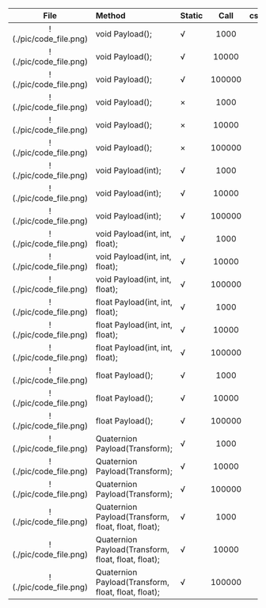 | File      | Method    |  Static   | Call      | csDuration(ms)    | jsDuration(ms)    | luaDuration(ms)   | csResult  | jsResult  | luaResult |
| :----:    | :----     |  :----    | :----:    | :----:    | :----:    | :----:    | :----:    | :----:    | :----:    |
| !(./pic/code_file.png)       | void Payload();       | √       | 1000       | 0.0       | 2.9       | 3.9       | `null`       | `null`       | `null`       |
| !(./pic/code_file.png)       | void Payload();       | √       | 10000       | 0.0       | 18.5       | 30.3       | `null`       | `null`       | `null`       |
| !(./pic/code_file.png)       | void Payload();       | √       | 100000       | 1.0       | 229.4       | 263.5       | `null`       | `null`       | `null`       |
| !(./pic/code_file.png)       | void Payload();       | ×       | 1000       | 0.0       | 2.0       | 3.9       | `null`       | `null`       | `null`       |
| !(./pic/code_file.png)       | void Payload();       | ×       | 10000       | 1.0       | 21.5       | 44.9       | `null`       | `null`       | `null`       |
| !(./pic/code_file.png)       | void Payload();       | ×       | 100000       | 0.9       | 200.1       | 387.8       | `null`       | `null`       | `null`       |
| !(./pic/code_file.png)       | void Payload(int);       | √       | 1000       | 0.0       | 2.0       | 2.0       | `null`       | `null`       | `null`       |
| !(./pic/code_file.png)       | void Payload(int);       | √       | 10000       | 0.0       | 20.5       | 27.3       | `null`       | `null`       | `null`       |
| !(./pic/code_file.png)       | void Payload(int);       | √       | 100000       | 1.0       | 244.0       | 346.5       | `null`       | `null`       | `null`       |
| !(./pic/code_file.png)       | void Payload(int, int, float);       | √       | 1000       | 0.0       | 4.9       | 4.9       | `null`       | `null`       | `null`       |
| !(./pic/code_file.png)       | void Payload(int, int, float);       | √       | 10000       | 0.0       | 32.2       | 38.1       | `null`       | `null`       | `null`       |
| !(./pic/code_file.png)       | void Payload(int, int, float);       | √       | 100000       | 1.0       | 321.1       | 422.1       | `null`       | `null`       | `null`       |
| !(./pic/code_file.png)       | float Payload(int, int, float);       | √       | 1000       | 1.0       | 4.9       | 6.8       | 1501500       | 1501500       | 1501500       |
| !(./pic/code_file.png)       | float Payload(int, int, float);       | √       | 10000       | 1.0       | 41.0       | 45.9       | 1.500183E+08       | 1.50015E+08       | 150015000       |
| !(./pic/code_file.png)       | float Payload(int, int, float);       | √       | 100000       | 2.9       | 351.1       | 407.9       | 1.500022E+10       | 1.500015E+10       | 15000150000       |
| !(./pic/code_file.png)       | float Payload();       | √       | 1000       | 0.0       | 2.9       | 3.0       | 6000       | 6000       | 6000       |
| !(./pic/code_file.png)       | float Payload();       | √       | 10000       | 0.0       | 27.3       | 30.3       | 60000       | 60000       | 60000       |
| !(./pic/code_file.png)       | float Payload();       | √       | 100000       | 1.0       | 220.6       | 338.7       | 600000       | 600000       | 600000       |
| !(./pic/code_file.png)       | Quaternion Payload(Transform);       | √       | 1000       | 2.0       | 26.4       | 12.7       | (0.3, 0.3, 0.3, -0.8)       | (0.3, 0.3, 0.3, -0.8)       | (0.3, 0.3, 0.3, -0.8)       |
| !(./pic/code_file.png)       | Quaternion Payload(Transform);       | √       | 10000       | 3.9       | 39.0       | 40.0       | (-0.1, -0.1, -0.1, 1.0)       | (-0.1, -0.1, -0.1, 1.0)       | (-0.1, -0.1, -0.1, 1.0)       |
| !(./pic/code_file.png)       | Quaternion Payload(Transform);       | √       | 100000       | 25.4       | 388.0       | 400.4       | (-0.5, -0.4, -0.4, 0.6)       | (-0.5, -0.4, -0.4, 0.6)       | (-0.5, -0.4, -0.4, 0.6)       |
| !(./pic/code_file.png)       | Quaternion Payload(Transform, float, float, float);       | √       | 1000       | 0.0       | 7.8       | 5.9       | (-0.4, -0.5, -0.7, -0.2)       | (-0.4, -0.5, -0.7, -0.2)       | (-0.4, -0.5, -0.7, -0.2)       |
| !(./pic/code_file.png)       | Quaternion Payload(Transform, float, float, float);       | √       | 10000       | 3.9       | 56.2       | 48.8       | (0.4, 0.5, 0.7, 0.0)       | (0.4, 0.5, 0.7, 0.0)       | (0.4, 0.5, 0.7, 0.0)       |
| !(./pic/code_file.png)       | Quaternion Payload(Transform, float, float, float);       | √       | 100000       | 33.7       | 537.3       | 490.9       | (-0.1, -0.1, -0.2, -1.0)       | (-0.1, -0.1, -0.2, -1.0)       | (-0.1, -0.1, -0.2, -1.0)       |